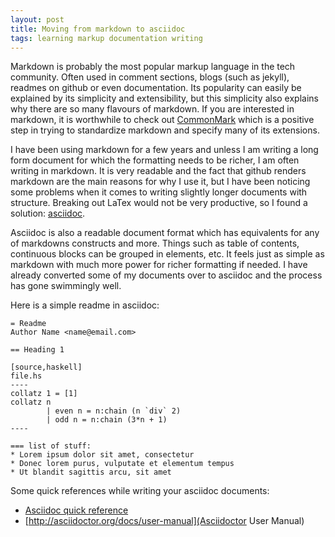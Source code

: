 ```yaml
---
layout: post
title: Moving from markdown to asciidoc
tags: learning markup documentation writing
---
```


Markdown is probably the most popular markup language in the tech community. Often used in
comment sections, blogs (such as jekyll), readmes on github or even documentation. Its popularity can
easily be explained by its simplicity and extensibility, but this simplicity also explains why there
are so many flavours of markdown. If you are interested in markdown, it is worthwhile to check out
[CommonMark](http://commonmark.org/) which is a positive step in trying to standardize markdown and
specify many of its extensions.

I have been using markdown for a few years and unless I am writing a long form document for which
the formatting needs to be richer, I am often writing in markdown. It is very readable and the fact that
github renders markdown are the main reasons for why I use it, but I have been noticing some problems
when it comes to writing slightly longer documents with structure. Breaking out LaTex would not be very
productive, so I found a solution: [asciidoc](http://en.wikipedia.org/wiki/AsciiDoc).

Asciidoc is also a readable document format which has equivalents for any of markdowns constructs and more.
Things such as table of contents, continuous blocks can be grouped in elements, etc. It feels just as simple
as markdown with much more power for richer formatting if needed. I have already converted some of my
documents over to asciidoc and the process has gone swimmingly well.

Here is a simple readme in asciidoc:

```
= Readme
Author Name <name@email.com>

== Heading 1

[source,haskell]
file.hs
----
collatz 1 = [1]
collatz n
        | even n = n:chain (n `div` 2)
        | odd n = n:chain (3*n + 1)
----

=== list of stuff:
* Lorem ipsum dolor sit amet, consectetur
* Donec lorem purus, vulputate et elementum tempus
* Ut blandit sagittis arcu, sit amet
```

Some quick references while writing your asciidoc documents:

- [Asciidoc quick reference](http://asciidoctor.org/docs/asciidoc-syntax-quick-reference/)
- [http://asciidoctor.org/docs/user-manual](Asciidoctor User Manual)

